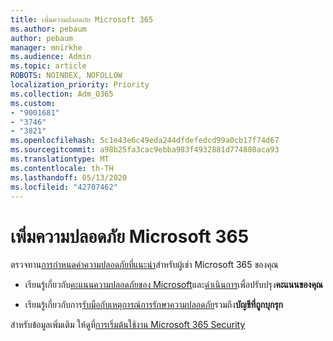 ```yaml
---
title: เพิ่มความปลอดภัย Microsoft 365
ms.author: pebaum
author: pebaum
manager: mnirkhe
ms.audience: Admin
ms.topic: article
ROBOTS: NOINDEX, NOFOLLOW
localization_priority: Priority
ms.collection: Adm_O365
ms.custom:
- "9001681"
- "3746"
- "3821"
ms.openlocfilehash: 5c1e43e6c49eda244dfdefedcd99a0cb17f74d67
ms.sourcegitcommit: a98b25fa3cac9ebba983f4932881d774880aca93
ms.translationtype: MT
ms.contentlocale: th-TH
ms.lasthandoff: 05/13/2020
ms.locfileid: "42707462"
---
```

# <a name="increase-microsoft-365-security"></a>เพิ่มความปลอดภัย Microsoft 365

ตรวจทาน[การกําหนดค่าความปลอดภัยที่แนะนํา](https://docs.microsoft.com/microsoft-365/security/office-365-security/tenant-wide-setup-for-increased-security?view=o365-worldwide)สําหรับผู้เช่า Microsoft 365 ของคุณ

- เรียนรู้เกี่ยวกับ[คะแนนความปลอดภัยของ Microsoft](https://docs.microsoft.com/microsoft-365/security/mtp/microsoft-secure-score?view=o365-worldwide)และ[ดําเนินการ](https://docs.microsoft.com/microsoft-365/security/mtp/microsoft-secure-score?view=o365-worldwide#take-action-to-improve-your-score)เพื่อปรับปรุง**คะแนนของคุณ**

- เรียนรู้เกี่ยวกับการ[รับมือกับเหตุการณ์การรักษาความปลอดภัย](https://docs.microsoft.com/microsoft-365/security/office-365-security/office365-security-incident-response-overview?view=o365-worldwide)รวมถึง**บัญชีที่ถูกบุกรุก**

สําหรับข้อมูลเพิ่มเติม ให้ดูที่[การเริ่มต้นใช้งาน Microsoft 365 Security](https://docs.microsoft.com/microsoft-365/security/office-365-security/security-roadmap?view=o365-worldwide) 
